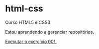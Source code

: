 # html-css
 Curso HTML5 e CSS3

Estou aprendendo a gerenciar repositórios.

<a href="https://guiped.github.io/html-css/exercicios/ex001/index.html">Executar o exercício 001.</a>
